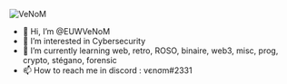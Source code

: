 ![VeNoM](https://wallpaper.dog/large/5454771.jpg)

- 👋 Hi, I’m @EUWVeNoM
- 👀 I’m interested in Cybersecurity
- 🌱 I’m currently learning web, retro, ROSO, binaire, web3, misc, prog, crypto, stégano, forensic
- 📫 How to reach me in discord : vєnσm#2331

<!---
EUWVeNoM/EUWVeNoM is a ✨ special ✨ repository because its `README.md` (this file) appears on your GitHub profile.
You can click the Preview link to take a look at your changes.
--->
